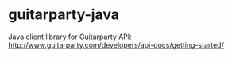 guitarparty-java
================

Java client library for Guitarparty API: http://www.guitarparty.com/developers/api-docs/getting-started/

